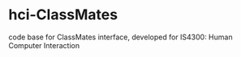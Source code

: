 # hci-ClassMates
code base for ClassMates interface, developed for IS4300: Human Computer Interaction
